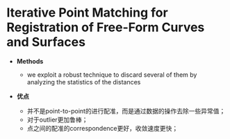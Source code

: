 # Iterative Point Matching for Registration of Free-Form Curves and Surfaces

- **Methods**
  - we exploit a robust technique to discard several of them by analyzing the statistics of the distances

- **优点**
  - 并不是point-to-point的进行配准，而是通过数据的操作去除一些异常值；
  - 对于outlier更加鲁棒；
  - 点之间的配准的correspondence更好，收敛速度更快；